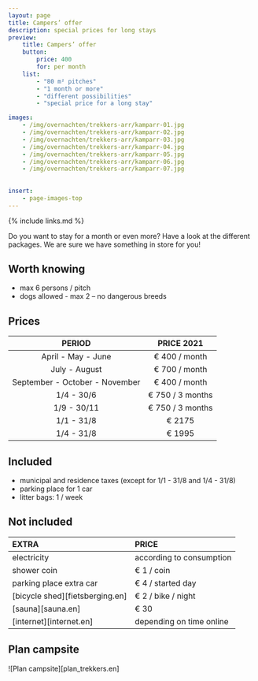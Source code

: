 ```yaml
---
layout: page
title: Campers’ offer 
description: special prices for long stays
preview: 
    title: Campers’ offer
    button:
        price: 400
        for: per month
    list:
        - "80 m² pitches"
        - "1 month or more"
        - "different possibilities"
        - "special price for a long stay"

images:
    - /img/overnachten/trekkers-arr/kamparr-01.jpg
    - /img/overnachten/trekkers-arr/kamparr-02.jpg
    - /img/overnachten/trekkers-arr/kamparr-03.jpg
    - /img/overnachten/trekkers-arr/kamparr-04.jpg
    - /img/overnachten/trekkers-arr/kamparr-05.jpg
    - /img/overnachten/trekkers-arr/kamparr-06.jpg
    - /img/overnachten/trekkers-arr/kamparr-07.jpg
    
    
insert:
    - page-images-top
---
```


{% include links.md %}

Do you want to stay for a month or even more? Have a look at the different packages. We are sure we have something in store for you!

## Worth knowing
- max 6 persons / pitch
- dogs allowed - max 2 – no dangerous breeds

## Prices

PERIOD        | PRICE 2021     
:-------------:|:-----------:|
April - May - June | € 400 / month                     
July - August | € 700 / month            
September - October - November | € 400 / month
1/4 - 30/6 | € 750 / 3 months
1/9 - 30/11 | € 750 / 3 months
1/1 - 31/8 | € 2175
1/4 - 31/8 | € 1995

## Included

- municipal and residence taxes (except for 1/1 - 31/8 and 1/4 - 31/8)
- parking place for 1 car
- litter bags: 1 / week

## Not included

EXTRA              | PRICE 
:------------------|:-----------|
electricity        |according to consumption 
shower coin        |€ 1 / coin
parking place extra car |€ 4 / started day
[bicycle shed][fietsberging.en]| € 2 / bike / night
[sauna][sauna.en]              |€ 30
[internet][internet.en]           |depending on time online

## Plan campsite

![Plan campsite][plan_trekkers.en]

